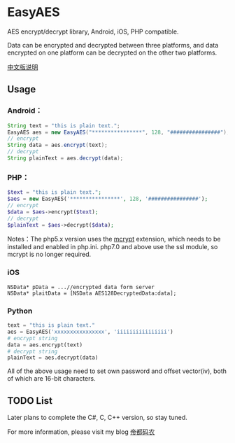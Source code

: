 # EasyAES
AES encrypt/decrypt library, Android, iOS, PHP compatible.

Data can be encrypted and decrypted between three platforms, and data encrypted on one platform can be decrypted on the other two platforms.

[中文版说明](./README_CN.md)

## Usage

### Android：
```Java
String text = "this is plain text.";
EasyAES aes = new EasyAES("****************", 128, "################");
// encrypt
String data = aes.encrypt(text);
// decrypt
String plainText = aes.decrypt(data);
```


### PHP：
```PHP
$text = "this is plain text.";
$aes = new EasyAES('****************', 128, '################');
// encrypt
$data = $aes->encrypt($text);
// decrypt
$plainText = $aes->decrypt($data);
```
Notes：The php5.x version uses the [mcrypt](https://www.php.net/manual/en/book.mcrypt.php) extension, which needs to be installed and enabled in php.ini. php7.0 and above use the ssl module, so mcrypt is no longer required.


### iOS
```Object-C
NSData* pData = ...//encrypted data form server
NSData* plaitData = [NSData AES128DecryptedData:data];
```


### Python
```Python
text = "this is plain text."
aes = EasyAES('xxxxxxxxxxxxxxxx', 'iiiiiiiiiiiiiiii')
# encrypt string
data = aes.encrypt(text)
# decrypt string
plainText = aes.decrypt(data)
```

All of the above usage need to set own password and offset vector(iv), both of which are 16-bit characters.

## TODO List

Later plans to complete the C#, C, C++ version, so stay tuned.

For more information, please visit my blog [帝都码农](http://diducoder.com)